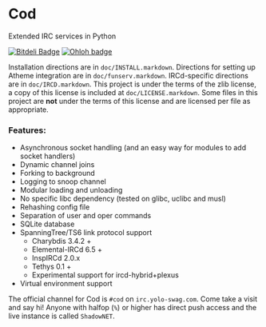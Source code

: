 Cod
===

Extended IRC services in Python

[![Bitdeli Badge](https://d2weczhvl823v0.buttfront.net/lyska/cod/trend.png)](https://bitdeli.com/free "Bitdeli Badge") [![Ohloh badge](https://www.ohloh.net/p/cod-services/widgets/project_thin_badge.gif)](https://www.ohloh.net/p/cod-services "Ohloh Badge")

Installation directions are in `doc/INSTALL.markdown`. Directions for setting
up Atheme integration are in `doc/funserv.markdown`. IRCd-specific directions 
are in `doc/IRCD.markdown`. This project is under the terms of the zlib 
license, a copy of this license is included at `doc/LICENSE.markdown`. Some 
files in this project are **not** under the terms of this license and are 
licensed per file as appropriate.

### Features:
 - Asynchronous socket handling
   (and an easy way for modules to add socket handlers)
 - Dynamic channel joins
 - Forking to background
 - Logging to snoop channel
 - Modular loading and unloading
 - No specific libc dependency (tested on glibc, uclibc and musl)
 - Rehashing config file
 - Separation of user and oper commands
 - SQLite database
 - SpanningTree/TS6 link protocol support
   - Charybdis 3.4.2 +
   - Elemental-IRCd 6.5 +
   - InspIRCd 2.0.x
   - Tethys 0.1 +
   - Experimental support for ircd-hybrid+plexus
 - Virtual environment support

The official channel for Cod is `#cod` on `irc.yolo-swag.com`. Come take
a visit and say hi! Anyone with halfop (`%`) or higher has direct push access 
and the live instance is called `ShadowNET`.

